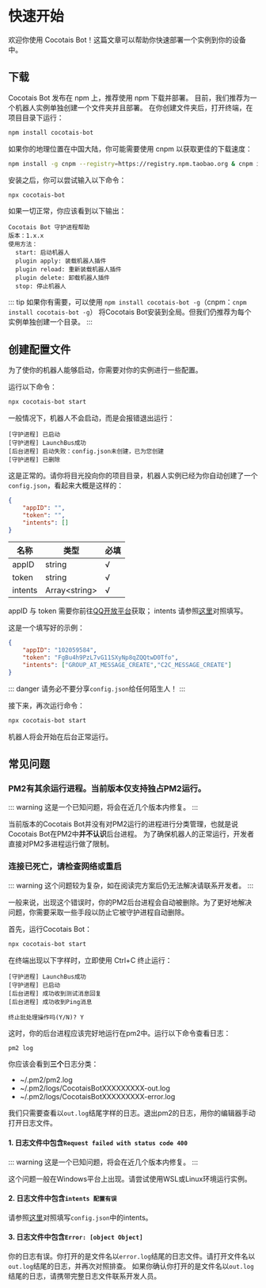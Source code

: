 # 快速开始

欢迎你使用 Cocotais Bot！这篇文章可以帮助你快速部署一个实例到你的设备中。

## 下载

Cocotais Bot 发布在 npm 上，推荐使用 npm 下载并部署。
目前，我们推荐为一个机器人实例单独创建一个文件夹并且部署。
在你创建文件夹后，打开终端，在项目目录下运行：

```bash
npm install cocotais-bot
```

如果你的地理位置在中国大陆，你可能需要使用 cnpm 以获取更佳的下载速度：

```bash
npm install -g cnpm --registry=https://registry.npm.taobao.org & cnpm install cocotais-bot
```

安装之后，你可以尝试输入以下命令：

```bash
npx cocotais-bot
```

如果一切正常，你应该看到以下输出：

```text
Cocotais Bot 守护进程帮助
版本：1.x.x
使用方法：
  start: 启动机器人
  plugin apply: 装载机器人插件
  plugin reload: 重新装载机器人插件
  plugin delete: 卸载机器人插件
  stop: 停止机器人
```

::: tip
如果你有需要，可以使用 `npm install cocotais-bot -g`（cnpm：`cnpm install cocotais-bot -g`）
将Cocotais Bot安装到全局。但我们仍推荐为每个实例单独创建一个目录。
:::

## 创建配置文件

为了使你的机器人能够启动，你需要对你的实例进行一些配置。

运行以下命令：

```bash
npx cocotais-bot start
```

一般情况下，机器人不会启动，而是会报错退出运行：

```text
[守护进程] 已启动
[守护进程] LaunchBus成功
[后台进程] 启动失败：config.json未创建，已为您创建
[守护进程] 已删除
```

这是正常的。请你将目光投向你的项目目录，机器人实例已经为你自动创建了一个 `config.json`，看起来大概是这样的：

```json
{
    "appID": "",
    "token": "",
    "intents": []
}
```


| 名称          |      类型        |  必填  |
| ------------- | --------------- | ------ |
| appID         | string          | √      |
| token         | string          |   √    |
| intents       | Array\<string\> |    √   |

appID 与 token 需要你前往[QQ开放平台](https://q.qq.com/qqbot/#/developer/developer-setting)获取；
intents 请参照[这里](https://bot.q.qq.com/wiki/develop/api-v2/dev-prepare/interface-framework/event-emit.html#%E4%BA%8B%E4%BB%B6%E8%AE%A2%E9%98%85intents)对照填写。

这是一个填写好的示例：

```json
{
    "appID": "102059584",
    "token": "FgBu4h9PzL7vG11SXyNp8qZQQtwD0Tfo",
    "intents": ["GROUP_AT_MESSAGE_CREATE","C2C_MESSAGE_CREATE"]
}
```

::: danger
请务必不要分享`config.json`给任何陌生人！
:::

接下来，再次运行命令：

```bash
npx cocotais-bot start
```

机器人将会开始在后台正常运行。

## 常见问题

### PM2有其余运行进程。当前版本仅支持独占PM2运行。

::: warning
这是一个已知问题，将会在近几个版本内修复。
:::

当前版本的Cocotais Bot并没有对PM2运行的进程进行分类管理，也就是说Cocotais Bot在PM2中**并不认识**后台进程。
为了确保机器人的正常运行，开发者直接对PM2多进程运行做了限制。

### 连接已死亡，请检查网络或重启

::: warning
这个问题较为复杂，如在阅读完方案后仍无法解决请联系开发者。
:::

一般来说，出现这个错误时，你的PM2后台进程会自动被删除。为了更好地解决问题，你需要采取一些手段以防止它被守护进程自动删除。

首先，运行Cocotais Bot：

```bash
npx cocotais-bot start
```

在终端出现以下字样时，立即使用 Ctrl+C 终止运行：

```text
[守护进程] LaunchBus成功
[守护进程] 已启动
[后台进程] 成功收到测试消息回复
[后台进程] 成功收到Ping消息
```

```text
终止批处理操作吗(Y/N)? Y
```

这时，你的后台进程应该完好地运行在pm2中。运行以下命令查看日志：

```bash
pm2 log
```

你应该会看到**三个**日志分类：

- ~/.pm2/pm2.log
- ~/.pm2/logs/CocotaisBotXXXXXXXXX-out.log
- ~/.pm2/logs/CocotaisBotXXXXXXXXX-error.log

我们只需要查看以`out.log`结尾字样的日志。退出pm2的日志，用你的编辑器手动打开日志文件。

#### 1. 日志文件中包含`Request failed with status code 400`

::: warning
这是一个已知问题，将会在近几个版本内修复。
:::

这个问题一般在Windows平台上出现。请尝试使用WSL或Linux环境运行实例。

#### 2. 日志文件中包含`intents 配置有误`

请参照[这里](https://bot.q.qq.com/wiki/develop/api-v2/dev-prepare/interface-framework/event-emit.html#%E4%BA%8B%E4%BB%B6%E8%AE%A2%E9%98%85intents)对照填写`config.json`中的intents。

#### 3. 日志文件中包含`Error: [object Object]`

你的日志有误。你打开的是文件名以`error.log`结尾的日志文件。请打开文件名以`out.log`结尾的日志，并再次对照排查。
如果你确认你打开的是文件名以`out.log`结尾的日志，请携带完整日志文件联系开发人员。